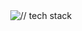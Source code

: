 <div align="center">
  <img src="https://github-readme-tech-stack.vercel.app/api/cards?title=%2F%2F+tech+stack&lineCount=2&theme=catppuccin_latte&bg=%23eff1f5&badge=%23e6e9ef&border=%239ca0b0&titleColor=%23179299&line1=next.js%2Cnext.js%2C000000%3Btypescript%2Ctypescript%2C007acc%3Bfirebase%2Cfirebase%2Cffa610%3B&line2=prisma%2Cprisma%2C0c344b%3Bgraphql%2Cgraphql%2Ce535ab%3Bpostgresql%2Cpostgresql%2C336790%3B" alt="// tech stack" />
</div>
